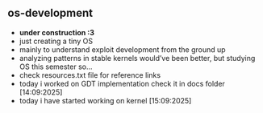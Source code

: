 ## os-development
- **under construction :3**
- just creating a tiny OS
- mainly to understand exploit development from the ground up  
- analyzing patterns in stable kernels would’ve been better, but studying OS this semester so...  
- check resources.txt file for reference links
- today i worked on GDT implementation check it in docs folder [14:09:2025]
- today i have started working on kernel [15:09:2025]
